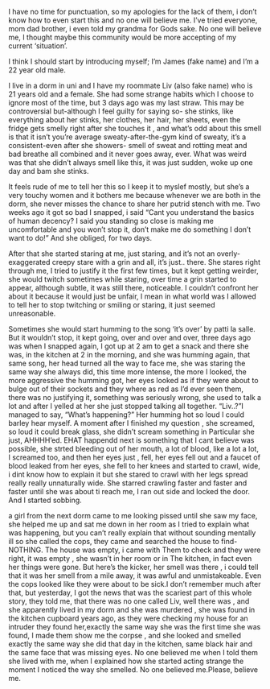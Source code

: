 I have no time for punctuation, so my apologies for the lack of them, i don’t know how to even start this and no one will believe me. I’ve tried everyone, mom dad brother, i even told my grandma for Gods sake. No one will believe me, I thought maybe this community would be more accepting of my current ‘situation’.


I think I should start by introducing myself; I’m James (fake name) and I’m a 22 year old male. 

I live in a dorm in uni and I have my roommate Liv (also fake name) who is 21 years old and a female. She had some strange habits which I choose to ignore most of the time, but 3 days ago was my last straw. This may be controversial but-although I feel guilty for saying so- she stinks, like everything about her stinks, her clothes, her hair, her sheets, even the fridge gets smelly right after she touches it , and what’s odd about this smell is that it isn’t you’re average sweaty-after-the-gym kind of sweaty, it’s a consistent-even after she showers- smell of sweat and rotting meat and bad breathe all combined and it never goes away, ever. What was weird was that she didn’t always smell like this, it was just sudden, woke up one day and bam she stinks.


It feels rude of me to tell her this so I keep it to myslef mostly, but she’s a very touchy women and it bothers me because whenever we are both in the dorm, she never misses the chance to share her putrid stench with me. Two weeks ago it got so bad I snapped, i said “Cant you understand the basics of human decency? I said you standing so close is making me uncomfortable and you won’t stop it, don’t make me do something I don’t want to do!” And she obliged, for two days.

After that she started staring at me, just staring, and it’s not an overly-exaggerated creepy stare with a grin and all, it’s just.. there. She stares right through me, I tried to justify it the first few times, but it kept getting weirder, she would twitch sometimes while staring, over time a grin started to appear, although subtle, it was still there, noticeable. I couldn’t confront her about it because it would just be unfair, I mean in what world was I allowed to tell her to stop twitching or smiling or staring, it just seemed unreasonable. 

Sometimes she would start humming to the song ‘it’s over’ by patti la salle. But it wouldn’t stop, it kept going, over and over and over, three days ago was when I snapped again, I got up at 2 am to get a snack and there she was, in the kitchen at 2 in the morning, and she was humming again, that same song, her head turned all the way to face me, she was staring the same way she always did, this time more intense, the more I looked, the more aggressive the humming got, her eyes looked as if they were about to bulge out of their sockets and they where as red as I’d ever seen them, there was no justifying it, something was seriously wrong, she used to talk a lot and after I yelled at her she just stopped talking all together. “Liv..?”I managed to say, “What’s happening?” Her humming hot so loud I could barley hear myself. A moment after I finished my question , she screamed, so loud it could break glass, she didn’t scream something in Particular she just, AHHHH’ed. EHAT happendd next is something that I cant believe was possible, she strted bleeding out of her mouth, a lot of blood, like a lot a lot, I screamed too, and then her eyes just , fell, her eyes fell out and a faucet of blood leaked from her eyes, she fell to her knees and started to crawl, wide, i dint know how to explain it but she stared to crawl with her legs spread really really unnaturally wide. She starred crawling faster and faster and faster until she was about ti reach me, I ran out side and locked the door. And I started sobbing.


 a girl from the next dorm came to me looking pissed until she saw my face, she helped me up and sat me down in her room as I tried to explain what was happening, but you can’t really explain that without sounding mentally ill so she called the cops, they came and searched the house to find-NOTHING. The house was empty, i came with Them to check and they were right, it was empty , she wasn’t in her room or in The kitchen, in fact even her things were gone. But here’s the kicker, her smell was there , i could tell that it was her smell from a mile away, it was awful and unmistakeable. Even the cops looked like they were about to be sick.I don’t remember  much after that, but yesterday, I got the news that was the scariest part of this whole story, they told me, that there was no one called Liv, well there was , and she apparently lived in my dorm and she was murdered , she was found in the kitchen cupboard years ago, as they were checking my house for an intruder they found her,exactly  the same way she was the first time she was found, I made them show me the corpse , and she looked and smelled exactly the same way she did that day in the kitchen, same black hair and the same face that was missing eyes. No one believed me when I told them she lived with me, when  I explained how she started acting strange the moment I noticed the way she smelled. No one believed me.Please, believe me.